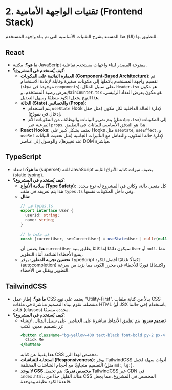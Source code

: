 # 2. تقنيات الواجهة الأمامية (Frontend Stack)

هذا المستند يشرح التقنيات الأساسية التي تم بناء واجهة المستخدم (UI) للتطبيق بها.

## React

- **ما هو؟**: مكتبة JavaScript مفتوحة المصدر لبناء واجهات مستخدم تفاعلية.
- **كيف يُستخدم في المشروع؟**:
  - **العمارة القائمة على المكونات (Component-Based Architecture)**: تم تقسيم واجهة المستخدم بأكملها إلى مكونات صغيرة وقابلة لإعادة الاستخدام (موجودة في مجلد `components`). على سبيل المثال، `Header.tsx` هو مكون يعرض رصيد المستخدم، و`MainCounter.tsx` هو مكون يعرض العداد الرئيسي. هذا النهج يجعل الكود منظمًا وسهل التعديل.
  - **الحالة (State) والخصائص (Props)**:
    - يتم استخدام `useState` Hook لإدارة الحالة الداخلية لكل مكون (مثل حقل إدخال في نموذج).
    - يتم تمرير البيانات والوظائف من المكونات الأم (مثل `App.tsx`) إلى المكونات الفرعية عبر `props`. هذا هو التدفق الأساسي للبيانات في التطبيق.
  - **React Hooks**: نعتمد بشكل كبير على Hooks مثل `useState`, `useEffect`, و `useRef` لإدارة حالة المكون، والتعامل مع التأثيرات الجانبية (مثل تحديث البيانات عند تغييرها)، والوصول إلى عناصر DOM مباشرة.

## TypeScript

- **ما هو؟**: امتداد (superset) للغة JavaScript يضيف ميزات كتابة الأنواع الثابتة (static typing).
- **كيف يُستخدم في المشروع؟**:
  - **سلامة الأنواع (Type Safety)**: كل متغير، دالة، وكائن في المشروع له نوع محدد. هذا يتم تعريفه في ملف `types.ts` وفي داخل المكونات نفسها.
  - **مثال**:
    ```typescript
    // في types.ts
    export interface User {
      userId: string;
      name: string;
    }

    // في مكون ما
    const [currentUser, setCurrentUser] = useState<User | null>(null);
    ```
    هذا يضمن أن `currentUser` سيكون دائمًا إما كائنًا يطابق بنية `User` أو `null`، مما يمنع الأخطاء الشائعة أثناء التطوير.
  - **تحسين تجربة المطور**: يوفر TypeScript إكمالًا تلقائيًا أفضل للكود (autocompletion) واكتشافًا فوريًا للأخطاء في محرر الكود، مما يزيد من سرعة التطوير ويقلل من الأخطاء.

## TailwindCSS

- **ما هو؟**: إطار عمل CSS يعتمد على نهج "Utility-First". بدلاً من كتابة ملفات CSS منفصلة، تقوم ببناء التصميم مباشرة في ملفات HTML (أو JSX في حالتنا) باستخدام فئات (classes) محددة مسبقًا.
- **كيف يُستخدم في المشروع؟**:
  - **تصميم سريع**: يتم تطبيق الأنماط مباشرة على العناصر. على سبيل المثال، لإنشاء زر بتصميم معين، نكتب:
    ```jsx
    <button className="bg-yellow-400 text-black font-bold py-2 px-4 rounded-lg">
      Click Me
    </button>
    ```
    هذا يغنينا عن كتابة CSS مخصص لهذا الزر.
  - **استجابة للشاشات (Responsiveness)**: يوفر TailwindCSS أدوات سهلة لجعل التصميم متجاوبًا مع أحجام الشاشات المختلفة (مثل `md:`, `lg:`).
  - **لا يوجد CSS مخصص تقريبًا**: يتم تحميل TailwindCSS عبر CDN في `index.html`. هناك القليل جدًا من CSS المخصص في المشروع، مما يجعل قاعدة الكود نظيفة وموحدة.
